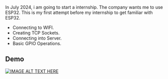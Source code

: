 In July 2024, i am going to start a internship. The company wants me to use ESP32. This is my first attempt before my internship to get familiar with ESP32.

<ul>
	<li>Connecting to WIFI.</li>
  <li>Creating TCP Sockets.</li>
  <li>Connecting into Server.</li>
  <li>Basic GPIO Operations.</li>
</ul>


## Demo 
[![IMAGE ALT TEXT HERE](https://img.youtube.com/vi/e898YW4REpU/0.jpg)](https://youtu.be/e898YW4REpU)
